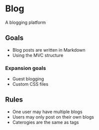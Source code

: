 # Blog
A blogging platform

## Goals
* Blog posts are written in Markdown
* Using the MVC structure

### Expansion goals
* Guest blogging
* Custom CSS files

## Rules
* One user may have multiple blogs
* Users may only post on their own blogs
* Caterogies are the same as tags
